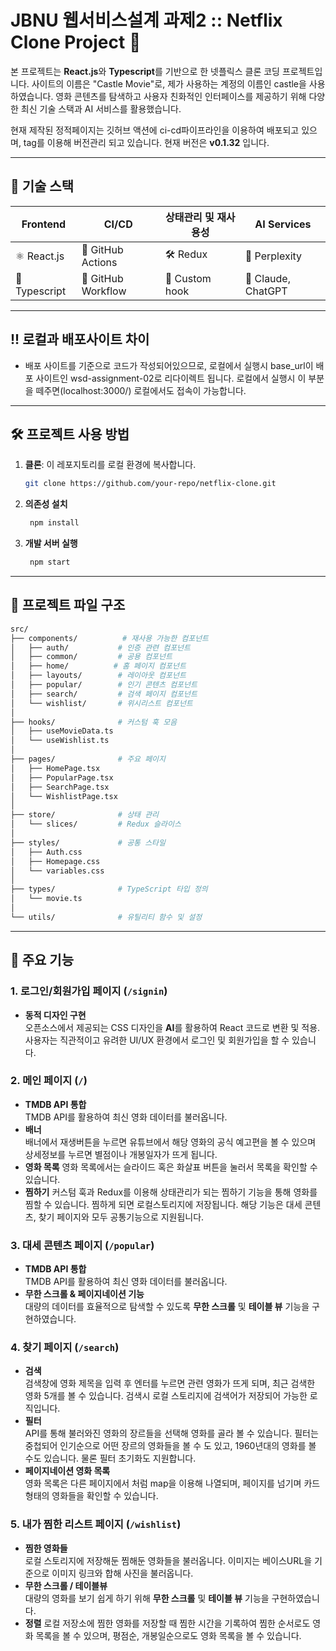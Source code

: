 # JBNU 웹서비스설계 과제2 :: Netflix Clone Project 🎥

본 프로젝트는 **React.js**와 **Typescript**를 기반으로 한 넷플릭스 클론 코딩 프로젝트입니다.
사이트의 이름은 "Castle Movie"로, 제가 사용하는 계정의 이름인 castle을 사용하였습니다.
영화 콘텐츠를 탐색하고 사용자 친화적인 인터페이스를 제공하기 위해 다양한 최신 기술 스택과 AI 서비스를 활용했습니다.

현재 제작된 정적페이지는 깃허브 액션에 ci-cd파이프라인을 이용하여 배포되고 있으며, tag를 이용해 버전관리 되고 있습니다.
현재 버전은 **v0.1.32** 입니다.

---

## 🚀 기술 스택

| **Frontend** | **CI/CD**         | **상태관리 및 재사용성**     | **AI Services**              |
|--------------|-------------------|------------------------------|------------------------------|
| ⚛️ React.js  | 🐙 GitHub Actions | 🛠️ Redux                     | 🤖 Perplexity                |
| 📘 Typescript| 🔄 GitHub Workflow| 🔗 Custom hook               | 🤖 Claude, ChatGPT           |

---

## !! 로컬과 배포사이트 차이

- 배포 사이트를 기준으로 코드가 작성되어있으므로, 로컬에서 실행시 base_url이 배포 사이트인
wsd-assignment-02로 리다이렉트 됩니다. 로컬에서 실행시 이 부분을 떼주면(localhost:3000/) 로컬에서도 접속이 가능합니다.

---

## 🛠️ 프로젝트 사용 방법

1. **클론**: 이 레포지토리를 로컬 환경에 복사합니다.  
   ```bash
   git clone https://github.com/your-repo/netflix-clone.git

2. **의존성 설치**
   ```bash
    npm install

3. **개발 서버 실행**
   ```bash
    npm start

---
## 📂 프로젝트 파일 구조

  ```bash
  src/
  ├── components/          # 재사용 가능한 컴포넌트
  │   ├── auth/           # 인증 관련 컴포넌트
  │   ├── common/         # 공용 컴포넌트
  │   ├── home/          # 홈 페이지 컴포넌트
  │   ├── layouts/        # 레이아웃 컴포넌트
  │   ├── popular/        # 인기 콘텐츠 컴포넌트
  │   ├── search/         # 검색 페이지 컴포넌트
  │   └── wishlist/       # 위시리스트 컴포넌트
  │
  ├── hooks/              # 커스텀 훅 모음
  │   ├── useMovieData.ts
  │   └── useWishlist.ts
  │
  ├── pages/              # 주요 페이지
  │   ├── HomePage.tsx
  │   ├── PopularPage.tsx
  │   ├── SearchPage.tsx
  │   └── WishlistPage.tsx
  │
  ├── store/              # 상태 관리
  │   └── slices/         # Redux 슬라이스
  │
  ├── styles/             # 공통 스타일
  │   ├── Auth.css
  │   ├── Homepage.css
  │   └── variables.css
  │
  ├── types/              # TypeScript 타입 정의
  │   └── movie.ts
  │
  └── utils/              # 유틸리티 함수 및 설정
  ```
---

## 🌟 주요 기능

### 1. 로그인/회원가입 페이지 (`/signin`)
- **동적 디자인 구현**  
  오픈소스에서 제공되는 CSS 디자인을 **AI**를 활용하여 React 코드로 변환 및 적용.  
  사용자는 직관적이고 유려한 UI/UX 환경에서 로그인 및 회원가입을 할 수 있습니다.

### 2. 메인 페이지 (`/`)
- **TMDB API 통합**  
  TMDB API를 활용하여 최신 영화 데이터를 불러옵니다.  
- **배너**  
  배너에서 재생버튼을 누르면 유튜브에서 해당 영화의 공식 예고편을 볼 수 있으며 상세정보를 누르면 별점이나 개봉일자가 뜨게 됩니다.
- **영화 목록**
  영화 목록에서는 슬라이드 혹은 화살표 버튼을 눌러서 목록을 확인할 수 있습니다.
- **찜하기**
  커스텀 훅과 Redux를 이용해 상태관리가 되는 찜하기 기능을 통해 영화를 찜할 수 있습니다. 찜하게 되면 로컬스토리지에 저장됩니다.
  해당 기능은 대세 콘텐츠, 찾기 페이지와 모두 공통기능으로 지원됩니다.

### 3. 대세 콘텐츠 페이지 (`/popular`)
- **TMDB API 통합**  
  TMDB API를 활용하여 최신 영화 데이터를 불러옵니다.  
- **무한 스크롤 & 페이지네이션 기능**  
  대량의 데이터를 효율적으로 탐색할 수 있도록 **무한 스크롤** 및 **테이블 뷰** 기능을 구현하였습니다.

### 4. 찾기 페이지 (`/search`)
- **검색**  
  검색창에 영화 제목을 입력 후 엔터를 누르면 관련 영화가 뜨게 되며, 최근 검색한 영화 5개를 볼 수 있습니다. 검색시 로컬 스토리지에 검색어가 저장되어 가능한 로직입니다.
- **필터**  
  API를 통해 불러와진 영화의 장르들을 선택해 영화를 골라 볼 수 있습니다. 필터는 중첩되어 인기순으로 어떤 장르의 영화들을 볼 수 도 있고, 1960년대의 영화를 볼 수도 있습니다. 물론 필터 초기화도 지원합니다.
- **페이지네이션 영화 목록**  
  영화 목록은 다른 페이지에서 처럼 map을 이용해 나열되며, 페이지를 넘기며 카드 형태의 영화들을 확인할 수 있습니다.

### 5. 내가 찜한 리스트 페이지 (`/wishlist`)
- **찜한 영화들**  
  로컬 스토리지에 저장해둔 찜해둔 영화들을 불러옵니다. 이미지는 베이스URL을 기준으로 이미지 링크와 합해 사진을 불러옵니다.
- **무한 스크롤 / 테이블뷰**  
  대량의 영화를 보기 쉽게 하기 위해 **무한 스크롤** 및 **테이블 뷰** 기능을 구현하였습니다.
- **정렬**
  로컬 저장소에 찜한 영화를 저장할 때 찜한 시간을 기록하여 찜한 순서로도 영화 목록을 볼 수 있으며, 평점순, 개봉일순으로도 영화 목록을 볼 수 있습니다.
  




